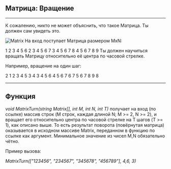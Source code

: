 
## Матрица: Вращение
____
К сожалению, никто не может объяснить, что такое Матрица.
Ты должен сам увидеть это.

![Matrix](https://github.com/ittkirsan/lessons-survivor/tree/main/images/mtx17.jpg)
На вход поступает Матрица размером MxN:

1 2 3 4 5 6 
2 3 4 5 6 7
3 4 5 6 7 8
4 5 6 7 8 9
Ты должен научиться вращать Матрицу относительно её центра по часовой стрелке.

Например, вращение на один шаг:

2 1 2 3 4 5 
3 4 3 4 5 6
4 5 6 7 6 7
5 6 7 8 9 8

____
## Функция

*void MatrixTurn(string Matrix[], int M, int N, int T)*
получает на вход (по ссылке) массив строк (M строк, каждая длиной N; M >= 2, N >= 2), и вращает его относительно центра по часовой стрелке на T шагов (T >= 1), как описано выше.
То есть результат поворота (повёрнутая матрица) оказывается в исходном массиве Matrix, переданном в функцию по ссылке как аргумент.
Минимальное значение из чисел M,N обязательно чётно.

Пример вызова:

*MatrixTurn(["123456", "234567", "345678", "456789"], 4,6, 3)*
